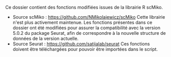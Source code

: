 Ce dossier contient des fonctions modifiées issues de la librairie R scMiko.
- Source scMiko : https://github.com/NMikolajewicz/scMiko
Cette librairie n'est plus activement maintenue. Les fonctions présentes dans ce dossier ont été modifiées pour assurer la compatibilité avec la version 5.0.2 du package Seurat, afin de correspondre à la nouvelle structure de données de la version actuelle.
- Source Seurat : https://github.com/satijalab/seurat
Ces fonctions doivent être téléchargées pour pouvoir être importées dans le script.
